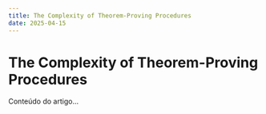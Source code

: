 ```yaml
---
title: The Complexity of Theorem-Proving Procedures
date: 2025-04-15
---
```


# The Complexity of Theorem-Proving Procedures

Conteúdo do artigo...

